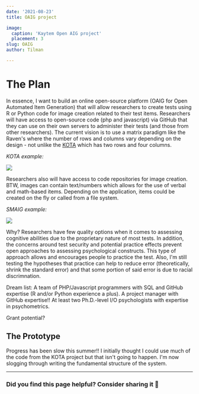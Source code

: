 ```yaml
---
date: '2021-08-23'
title: OAIG project

image:
  caption: 'Kaytem Open AIG project'
  placement: 3
slug: OAIG
author: Tilman

---
```

<h1>The Plan</h1>

In essence, I want to build an online open-source platform (OAIG for Open Automated Item Generation) that will allow researchers to create tests using R or Python code for image creation related to their test items. Researchers will have access to open-source code (php and javascript) via GitHub that they can use on their own servers to administer their tests (and those from other researchers). The current vision is to use a matrix paradigm like the Raven's where the number of rows and columns vary depending on the design - not unlike the [KOTA](https://katyem.netlify.app/project/kota/) which has two rows and four columns. 

<em>KOTA example:</em>

![](/post/Capture1.PNG)

Researchers also will have access to code repositories for image creation. BTW, images can contain text/numbers which allows for the use of verbal and math-based items. Depending on the application, items could be created on the fly or called from a file system. 

<em>SMAIG example:</em>

![](/post/SMAIG-example.PNG)

Why? Researchers have few quality options when it comes to assessing cognitive abilities due to the proprietary nature of most tests. In addition, the concerns around test security and potential practice effects prevent open approaches to assessing psychological constructs. This type of  approach allows and encourages people to practice the test. Also, I'm still testing the hypotheses that practice can help to reduce error (theoretically, shrink the standard error) and that some portion of said error is due to racial discrimnation.

Dream list: A team of PHP/Javascript programmers with SQL and GitHub expertise (R and/or Python experience a plus). A project manager with GitHub expertise!! At least two Ph.D.-level I/O psychologists with expertise in psychometrics. 

Grant potential? 

<h2>The Prototype</h2>

Progress has been slow this summer!! I initially thought I could use much of the code from the KOTA project but that isn't going to happen. I'm now slogging through writing the fundamental structure of the system.

___

### Did you find this page helpful? Consider sharing it 🙌
